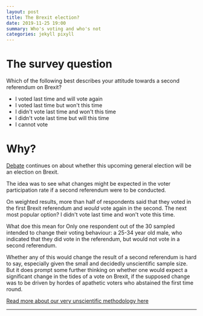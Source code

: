 ```yaml
---
layout: post
title: The Brexit election?
date: 2019-11-25 19:00
summary: Who's voting and who's not
categories: jekyll pixyll
---
```



# The survey question 

Which of the following best describes your attitude towards a second referendum on Brexit?

- I voted last time and will vote again
- I voted last time but won't this time
- I didn't vote last time and won't this time
- I didn't vote last time but will this time
- I cannot vote

# Why? 

[Debate](https://www.bbc.com/news/uk-politics-50303512) continues on about whether this upcoming general election will be an election on Brexit. 

The idea was to see what changes might be expected in the voter participation rate if a second referendum were to be conducted.

On weighted results, more than half of respondents said that they voted in the first Brexit referendum and *would* vote again in the second. The next most popular option? I didn't vote last time and won't vote this time. 

What doe this mean for 
Only one respondent out of the 30 sampled intended to change their voting behaviour: a 25-34 year old male, who indicated that they did vote in the referendum, but would not vote in a second referendum. 

Whether any of this would change the result of a second referendum is hard to say, especially given the small and decidedly unscientific sample size. But it does prompt some further thinking on whether one would expect a significant change in the tides of a vote on Brexit, if the supposed change was to be driven by hordes of apathetic voters who abstained the first time round.

[Read more about our very unscientific methodology here](https://notquiteresearch.com/about/)

---

